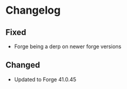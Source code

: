 # Changelog

## Fixed

- Forge being a derp on newer forge versions

## Changed

- Updated to Forge 41.0.45

